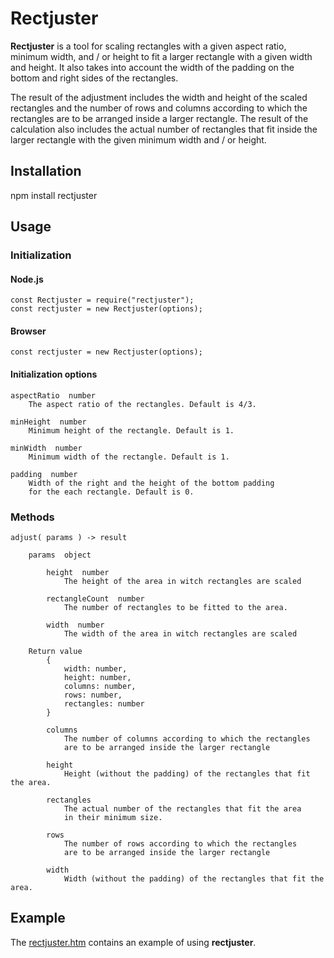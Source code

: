 # Rectjuster
	
**Rectjuster** is a tool for scaling rectangles with a given aspect ratio, minimum width, 
and / or height to fit a larger rectangle with a given width and height. It also takes
into account the width of the padding on the bottom and right sides of the rectangles.

The result of the adjustment includes the width and height of the scaled rectangles
and the number of rows and columns according to which the rectangles are to be arranged 
inside a larger rectangle. The result of the calculation also includes the actual number of 
rectangles that fit inside the larger rectangle with the given minimum width and / or height.


## Installation

npm install rectjuster


## Usage

### Initialization

#### Node.js

          
	const Rectjuster = require("rectjuster");
	const rectjuster = new Rectjuster(options);
          
	  


#### Browser

         
	const rectjuster = new Rectjuster(options);
         
	  


#### Initialization options

       
	aspectRatio  number
		The aspect ratio of the rectangles. Default is 4/3.
       
	minHeight  number
		Minimum height of the rectangle. Default is 1.
       
	minWidth  number
		Minimum width of the rectangle. Default is 1.
       
	padding  number
		Width of the right and the height of the bottom padding 
		for the each rectangle. Default is 0.
       
	  


### Methods

         
	adjust( params ) -> result
         
		params  object
         
			height  number
				The height of the area in witch rectangles are scaled
         
			rectangleCount  number
				The number of rectangles to be fitted to the area.
         
			width  number
				The width of the area in witch rectangles are scaled
         
		Return value
			{
				width: number,
				height: number,
				columns: number,
				rows: number,
				rectangles: number
			}
         
			columns
				The number of columns according to which the rectangles 
				are to be arranged inside the larger rectangle
	         
			height
				Height (without the padding) of the rectangles that fit the area.
	         
			rectangles
				The actual number of the rectangles that fit the area 
				in their minimum size.
	         
			rows
				The number of rows according to which the rectangles 
				are to be arranged inside the larger rectangle
	         
			width
				Width (without the padding) of the rectangles that fit the area.
	         
	  


## Example

The [rectjuster.htm](https://github.com/ollikekalainen/rectjuster/blob/master/rectjuster.htm) 
contains an example of using **rectjuster**.
